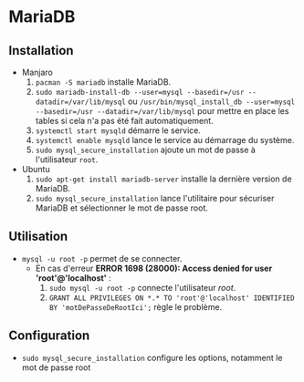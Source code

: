 # MariaDB

## Installation

* Manjaro
    1. `pacman -S mariadb` installe MariaDB.
    1. `sudo mariadb-install-db --user=mysql --basedir=/usr --datadir=/var/lib/mysql` ou `/usr/bin/mysql_install_db --user=mysql --basedir=/usr --datadir=/var/lib/mysql` pour mettre en place les tables si cela n'a pas été fait automatiquement.
    1. `systemctl start mysqld` démarre le service.
    1. `systemctl enable mysqld` lance le service au démarrage du système.
    1. `sudo mysql_secure_installation` ajoute un mot de passe à l'utilisateur `root`.
* Ubuntu
    1. `sudo apt-get install mariadb-server` installe la dernière version de MariaDB.
    2. `sudo mysql_secure_installation` lance l'utilitaire pour sécuriser MariaDB et sélectionner le mot de passe root.

## Utilisation

* `mysql -u root -p` permet de se connecter.
    * En cas d'erreur **ERROR 1698 (28000): Access denied for user 'root'@'localhost'** :
        1. `sudo mysql -u root -p` connecte l'utilisateur *root*.
        2. `GRANT ALL PRIVILEGES ON *.* TO 'root'@'localhost' IDENTIFIED BY 'motDePasseDeRootIci';` règle le problème.

## Configuration

* `sudo mysql_secure_installation` configure les options, notamment le mot de passe root